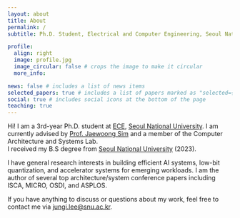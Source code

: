 ```yaml
---
layout: about
title: About
permalink: /
subtitle: Ph.D. Student, Electrical and Computer Engineering, Seoul National University

profile:
  align: right
  image: profile.jpg
  image_circular: false # crops the image to make it circular
  more_info:

news: false # includes a list of news items
selected_papers: true # includes a list of papers marked as "selected={true}"
social: true # includes social icons at the bottom of the page
teaching: true
---
```


Hi! I am a 3rd-year Ph.D. student at [ECE](https://ece.snu.ac.kr/en), [Seoul National University](https://en.snu.ac.kr/). I am currently advised by [Prof. Jaewoong Sim](https://jaewoong.org/) and a member of the Computer Architecture and Systems Lab. <br />
I received my B.S degree from [Seoul National University](https://ece.snu.ac.kr/en) (2023).

I have general research interests in building efficient AI systems, low-bit quantization, and accelerator systems for emerging workloads. I am the author of several top architecture/system conference papers including ISCA, MICRO, OSDI, and ASPLOS.

If you have anything to discuss or questions about my work, feel free to contact me via [jungi.lee@snu.ac.kr](mailto:jungi.lee@snu.ac.kr).
